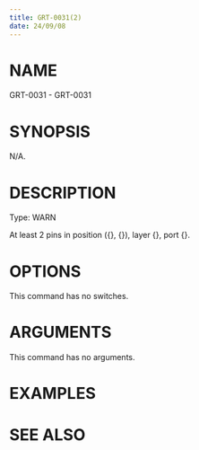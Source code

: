 ```yaml
---
title: GRT-0031(2)
date: 24/09/08
---
```


# NAME

GRT-0031 - GRT-0031

# SYNOPSIS

N/A.

# DESCRIPTION

Type: WARN

At least 2 pins in position ({}, {}), layer {}, port {}.

# OPTIONS

This command has no switches.

# ARGUMENTS

This command has no arguments.

# EXAMPLES

# SEE ALSO
